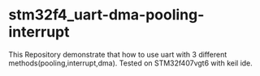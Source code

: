 # stm32f4_uart-dma-pooling-interrupt

This Repository demonstrate that how to use uart with 3 different methods(pooling,interrupt,dma).
Tested on STM32f407vgt6 with keil ide.
